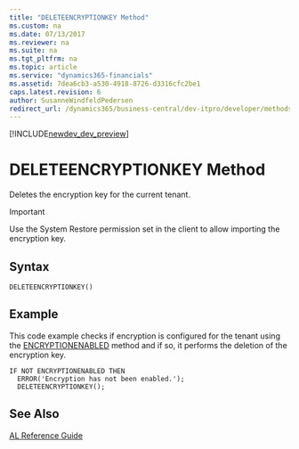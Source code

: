 ```yaml
---
title: "DELETEENCRYPTIONKEY Method"
ms.custom: na
ms.date: 07/13/2017
ms.reviewer: na
ms.suite: na
ms.tgt_pltfrm: na
ms.topic: article
ms.service: "dynamics365-financials"
ms.assetid: 7dea6cb3-a530-4918-8726-d3316cfc2be1
caps.latest.revision: 6
author: SusanneWindfeldPedersen
redirect_url: /dynamics365/business-central/dev-itpro/developer/methods/devenv-al-method-reference
---
```


[!INCLUDE[newdev_dev_preview](../includes/newdev_dev_preview.md)]

# DELETEENCRYPTIONKEY Method
Deletes the encryption key for the current tenant.  

> [!IMPORTANT]  
>  Use the System Restore permission set in the client to allow importing the encryption key.  

## Syntax  

```  
DELETEENCRYPTIONKEY()  
```  

## Example  
 This code example checks if encryption is configured for the tenant using the [ENCRYPTIONENABLED](devenv-encryptionenabled-method.md) method and if so, it performs the deletion of the encryption key.  

```  
IF NOT ENCRYPTIONENABLED THEN  
  ERROR('Encryption has not been enabled.');  
  DELETEENCRYPTIONKEY();  

```  

## See Also  
    
 [AL Reference Guide](../devenv-al-reference-guide.md)
